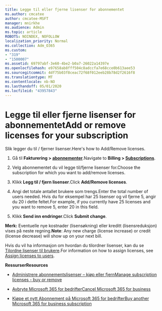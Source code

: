 ```yaml
---
title: Legge til eller fjerne lisenser for abonnementet
ms.author: cmcatee
author: cmcatee-MSFT
manager: mnirkhe
ms.audience: Admin
ms.topic: article
ROBOTS: NOINDEX, NOFOLLOW
localization_priority: Normal
ms.collection: Adm_O365
ms.custom:
- "319"
- "1500007"
ms.assetid: 69797abf-3e60-4be2-b0a7-26022a14397e
ms.openlocfilehash: e97658ab8fff504c8adccfa7e68cce0b613aee53
ms.sourcegitcommit: 4df75b03f8ceac72f68f012eeb28b78d2f2616f8
ms.translationtype: MT
ms.contentlocale: nb-NO
ms.lasthandoff: 05/01/2020
ms.locfileid: "43957843"
---
```

# <a name="add-or-remove-licenses-for-your-subscription"></a><span data-ttu-id="9fdcf-102">Legge til eller fjerne lisenser for abonnementet</span><span class="sxs-lookup"><span data-stu-id="9fdcf-102">Add or remove licenses for your subscription</span></span>

<span data-ttu-id="9fdcf-103">Slik legger du til / fjerner lisenser.</span><span class="sxs-lookup"><span data-stu-id="9fdcf-103">Here's how to Add/Remove licenses.</span></span>
  
1. <span data-ttu-id="9fdcf-104">Gå til **Fakturering > [abonnementer](https://portal.office.com/adminportal/home#/subscriptions)**.</span><span class="sxs-lookup"><span data-stu-id="9fdcf-104">Navigate to **Billing > [Subscriptions](https://portal.office.com/adminportal/home#/subscriptions)**.</span></span>

2. <span data-ttu-id="9fdcf-105">Velg abonnementet du vil legge til/fjerne lisenser for.</span><span class="sxs-lookup"><span data-stu-id="9fdcf-105">Choose the subscription for which you want to add/remove licenses.</span></span>

3. <span data-ttu-id="9fdcf-106">Klikk **Legg til / fjern lisenser**.</span><span class="sxs-lookup"><span data-stu-id="9fdcf-106">Click **Add/Remove licenses**.</span></span>

4. <span data-ttu-id="9fdcf-107">Angi det totale antallet brukere som trengs.</span><span class="sxs-lookup"><span data-stu-id="9fdcf-107">Enter the total number of users needed.</span></span> <span data-ttu-id="9fdcf-108">Hvis du for eksempel har 25 lisenser og vil fjerne 5, angir du 20 i dette feltet.</span><span class="sxs-lookup"><span data-stu-id="9fdcf-108">For example, if you currently have 25 licenses and you want to remove 5, enter 20 in this field.</span></span>

5. <span data-ttu-id="9fdcf-109">Klikk **Send inn endringer**.</span><span class="sxs-lookup"><span data-stu-id="9fdcf-109">Click **Submit change**.</span></span>

<span data-ttu-id="9fdcf-110">**Merk:** Eventuelle nye kostnader (lisensøkning) eller kreditt (lisensreduksjon) vises på neste regning.</span><span class="sxs-lookup"><span data-stu-id="9fdcf-110">**Note**: Any new charge (license increase) or credit (license decrease) will show up on your next bill.</span></span>

<span data-ttu-id="9fdcf-111">Hvis du vil ha informasjon om hvordan du tilordner lisenser, kan du se [Tilordne lisenser til brukere](https://docs.microsoft.com/microsoft-365/admin/manage/assign-licenses-to-users).</span><span class="sxs-lookup"><span data-stu-id="9fdcf-111">For information on how to assign licenses, see [Assign licenses to users](https://docs.microsoft.com/microsoft-365/admin/manage/assign-licenses-to-users).</span></span>

 <span data-ttu-id="9fdcf-112">**Ressurser**</span><span class="sxs-lookup"><span data-stu-id="9fdcf-112">**Resources**</span></span>
  
- [<span data-ttu-id="9fdcf-113">Administrere abonnementslisenser – kjøp eller fjern</span><span class="sxs-lookup"><span data-stu-id="9fdcf-113">Manage subscription licenses - buy or remove</span></span>](https://docs.microsoft.com/microsoft-365/commerce/licenses/buy-licenses)

- [<span data-ttu-id="9fdcf-114">Avbryte Microsoft 365 for bedrifter</span><span class="sxs-lookup"><span data-stu-id="9fdcf-114">Cancel Microsoft 365 for business</span></span>](https://support.office.com/article/Cancel-Office-365-for-business-b1bc0bef-4608-4601-813a-cdd9f746709a)

- [<span data-ttu-id="9fdcf-115">Kjøpe et nytt Abonnement på Microsoft 365 for bedrifter</span><span class="sxs-lookup"><span data-stu-id="9fdcf-115">Buy another Microsoft 365 for business subscription</span></span>](https://support.office.com/article/Buy-another-Office-365-for-business-subscription-fab3b86c-3359-4042-8692-5d4dc7550b7c)
